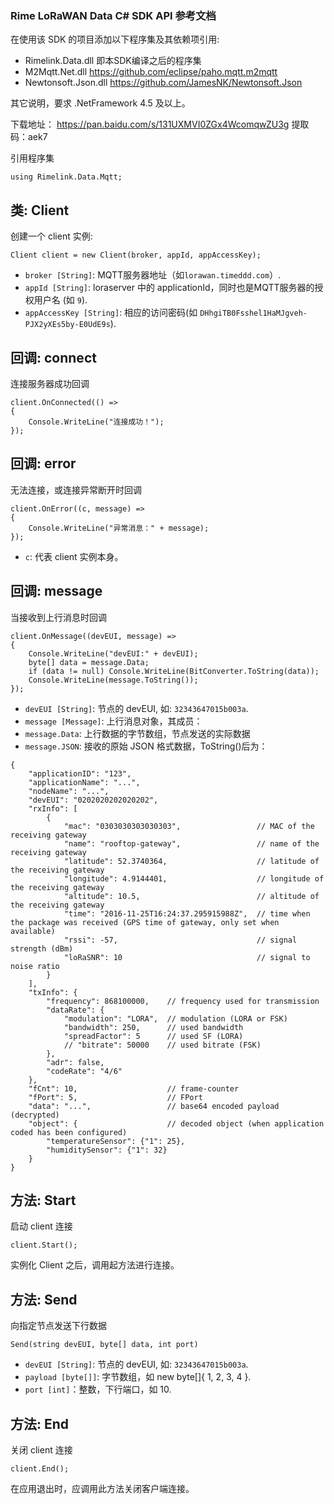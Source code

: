 ### Rime LoRaWAN Data C# SDK API 参考文档

在使用该 SDK 的项目添加以下程序集及其依赖项引用:
- Rimelink.Data.dll 即本SDK编译之后的程序集
- M2Mqtt.Net.dll  https://github.com/eclipse/paho.mqtt.m2mqtt
- Newtonsoft.Json.dll  https://github.com/JamesNK/Newtonsoft.Json

其它说明，要求 .NetFramework 4.5 及以上。

下载地址：
https://pan.baidu.com/s/131UXMVI0ZGx4WcomqwZU3g 
提取码：aek7 


引用程序集
```
using Rimelink.Data.Mqtt;
```

## 类: Client
创建一个 client 实例:
```
Client client = new Client(broker, appId, appAccessKey);
```
*   `broker [String]`: MQTT服务器地址（如`lorawan.timeddd.com`）.
*   `appId [String]`: loraserver 中的 applicationId，同时也是MQTT服务器的授权用户名 (如 `9`).
*   `appAccessKey [String]`: 相应的访问密码(如 `DHhgiTB0Fsshel1HaMJgveh-PJX2yXEs5by-E0UdE9s`). 

## 回调: connect
连接服务器成功回调
```
client.OnConnected(() =>
{
    Console.WriteLine("连接成功！"); 
});
```

## 回调: error
无法连接，或连接异常断开时回调
```
client.OnError((c, message) =>
{
    Console.WriteLine("异常消息：" + message); 
});

```
*   `c`: 代表 client 实例本身。

## 回调: message
当接收到上行消息时回调
```
client.OnMessage((devEUI, message) =>
{
    Console.WriteLine("devEUI:" + devEUI);
    byte[] data = message.Data;
    if (data != null) Console.WriteLine(BitConverter.ToString(data));
    Console.WriteLine(message.ToString());
});
```
*   `devEUI [String]`: 节点的 devEUI, 如: `32343647015b003a`.
*   `message [Message]`: 上行消息对象，其成员：
*   `message.Data`:  上行数据的字节数组，节点发送的实际数据
*   `message.JSON`: 接收的原始 JSON 格式数据，ToString()后为：
```
{    
    "applicationID": "123",    
    "applicationName": "...",    
    "nodeName": "...",    
    "devEUI": "0202020202020202",    
    "rxInfo": [
        {            
            "mac": "0303030303030303",                 // MAC of the receiving gateway            
            "name": "rooftop-gateway",                 // name of the receiving gateway            
            "latitude": 52.3740364,                    // latitude of the receiving gateway            
            "longitude": 4.9144401,                    // longitude of the receiving gateway           
            "altitude": 10.5,                          // altitude of the receiving gateway            
            "time": "2016-11-25T16:24:37.295915988Z",  // time when the package was received (GPS time of gateway, only set when available)            
            "rssi": -57,                               // signal strength (dBm)            
            "loRaSNR": 10                              // signal to noise ratio
        }
    ],    
    "txInfo": {        
        "frequency": 868100000,    // frequency used for transmission        
        "dataRate": {            
            "modulation": "LORA",  // modulation (LORA or FSK)            
            "bandwidth": 250,      // used bandwidth            
            "spreadFactor": 5      // used SF (LORA)
            // "bitrate": 50000    // used bitrate (FSK)
        },        
        "adr": false,        
        "codeRate": "4/6"
    },    
    "fCnt": 10,                    // frame-counter    
    "fPort": 5,                    // FPort    
    "data": "...",                 // base64 encoded payload (decrypted)    
    "object": {                    // decoded object (when application coded has been configured)        
        "temperatureSensor": {"1": 25},        
        "humiditySensor": {"1": 32}
    }
}
```

## 方法: Start
启动 client 连接
```
client.Start();
```
实例化 Client 之后，调用起方法进行连接。

## 方法: Send
向指定节点发送下行数据
```
Send(string devEUI, byte[] data, int port)
```
*   `devEUI [String]`: 节点的 devEUI, 如: `32343647015b003a`.
*   `payload [byte[]]`: 字节数组，如 new byte[]{ 1, 2, 3, 4 }.
*   `port [int]`：整数，下行端口，如 10.

## 方法: End
关闭 client 连接
```
client.End();
```
在应用退出时，应调用此方法关闭客户端连接。
